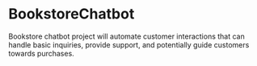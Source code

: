 # BookstoreChatbot
Bookstore chatbot project will automate customer interactions that can handle basic inquiries, provide support, and potentially guide customers towards purchases.
